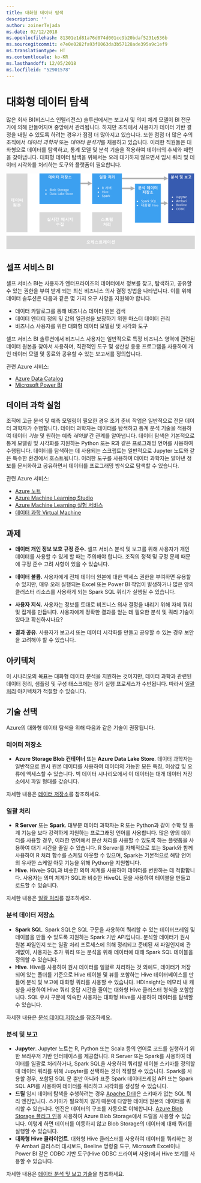 ```yaml
---
title: 대화형 데이터 탐색
description: ''
author: zoinerTejada
ms.date: 02/12/2018
ms.openlocfilehash: 81301e1d81a76d074d001cc9b20bdaf5231e536b
ms.sourcegitcommit: e7e0e0282fa93f0063da3b57128ade395a9c1ef9
ms.translationtype: HT
ms.contentlocale: ko-KR
ms.lasthandoff: 12/05/2018
ms.locfileid: "52901578"
---
```

# <a name="interactive-data-exploration"></a>대화형 데이터 탐색

많은 회사 BI(비즈니스 인텔리전스) 솔루션에서는 보고서 및 의미 체계 모델이 BI 전문가에 의해 만들어지며 중앙에서 관리됩니다. 하지만 조직에서 사용자가 데이터 기반 결정을 내릴 수 있도록 하려는 경우가 점점 더 많아지고 있습니다. 또한 점점 더 많은 수의 조직에서 *데이터 과학자* 또는 *데이터 분석가*를 채용하고 있습니다. 이러한 직원들은 대화형으로 데이터를 탐색하고, 통계 모델 및 분석 기술을 적용하여 데이터의 추세와 패턴을 찾아냅니다. 대화형 데이터 탐색을 위해서는 오래 대기하지 않으면서 임시 쿼리 및 데이터 시각화를 처리하는 도구와 플랫폼이 필요합니다.

![](./images/data-exploration.png)

## <a name="self-service-bi"></a>셀프 서비스 BI

셀프 서비스 BI는 사용자가 엔터프라이즈의 데이터에서 정보를 찾고, 탐색하고, 공유할 수 있는 권한을 부여 받게 되는 최신 비즈니스 의사 결정 방법을 나타냅니다. 이를 위해 데이터 솔루션은 다음과 같은 몇 가지 요구 사항을 지원해야 합니다.

* 데이터 카탈로그를 통해 비즈니스 데이터 원본 검색
* 데이터 엔터티 정의 및 값의 일관성을 보장하기 위한 마스터 데이터 관리
* 비즈니스 사용자를 위한 대화형 데이터 모델링 및 시각화 도구

셀프 서비스 BI 솔루션에서 비즈니스 사용자는 일반적으로 특정 비즈니스 영역에 관련된 데이터 원본을 찾아서 사용하며, 직관적인 도구 및 생산성 응용 프로그램을 사용하여 개인 데이터 모델 및 동료와 공유할 수 있는 보고서를 정의합니다.

관련 Azure 서비스:

- [Azure Data Catalog](/azure/data-catalog/data-catalog-what-is-data-catalog)
- [Microsoft Power BI](https://powerbi.microsoft.com/)

## <a name="data-science-experimentation"></a>데이터 과학 실험
조직에 고급 분석 및 예측 모델링이 필요한 경우 초기 준비 작업은 일반적으로 전문 데이터 과학자가 수행합니다. 데이터 과학자는 데이터를 탐색하고 통계 분석 기술을 적용하여 데이터 *기능* 및 원하는 예측 *레이블* 간 관계를 알아냅니다. 데이터 탐색은 기본적으로 통계 모델링 및 시각화를 지원하는 Python 또는 R과 같은 프로그래밍 언어를 사용하여 수행됩니다. 데이터를 탐색하는 데 사용되는 스크립트는 일반적으로 Jupyter 노트와 같은 특수한 환경에서 호스트됩니다. 이러한 도구를 사용하여 데이터 과학자는 알아낸 정보를 문서화하고 공유하면서 데이터를 프로그래밍 방식으로 탐색할 수 있습니다.

관련 Azure 서비스:

- [Azure 노트](https://notebooks.azure.com/)
- [Azure Machine Learning Studio](/azure/machine-learning/studio/what-is-ml-studio)
- [Azure Machine Learning 실험 서비스](/azure/machine-learning/preview/experimentation-service-configuration)
- [데이터 과학 Virtual Machine](/azure/machine-learning/data-science-virtual-machine/overview)

## <a name="challenges"></a>과제

- **데이터 개인 정보 보호 규정 준수.** 셀프 서비스 분석 및 보고를 위해 사용자가 개인 데이터를 사용할 수 있게 할 때는 주의해야 합니다. 조직의 정책 및 규정 문제 때문에 규정 준수 고려 사항이 있을 수 있습니다. 

- **데이터 볼륨.** 사용자에게 전체 데이터 원본에 대한 액세스 권한을 부여하면 유용할 수 있지만, 매우 오래 실행되는 Excel 또는 Power BI 작업이 발생하거나 많은 양의 클러스터 리소스를 사용하게 되는 Spark SQL 쿼리가 실행될 수 있습니다.

- **사용자 지식.** 사용자는 정보를 토대로 비즈니스 의사 결정을 내리기 위해 자체 쿼리 및 집계를 만듭니다. 사용자에게 정확한 결과를 얻는 데 필요한 분석 및 쿼리 기술이 있다고 확신하시나요?

- **결과 공유.** 사용자가 보고서 또는 데이터 시각화를 만들고 공유할 수 있는 경우 보안을 고려해야 할 수 있습니다.

## <a name="architecture"></a>아키텍처

이 시나리오의 목표는 대화형 데이터 분석을 지원하는 것이지만, 데이터 과학과 관련된 데이터 정리, 샘플링 및 구성 태스크에는 장기 실행 프로세스가 수반됩니다. 따라서 [일괄 처리](../big-data/batch-processing.md) 아키텍처가 적절할 수 있습니다.

## <a name="technology-choices"></a>기술 선택

Azure의 대화형 데이터 탐색을 위해 다음과 같은 기술이 권장됩니다.

### <a name="data-storage"></a>데이터 저장소

- **Azure Storage Blob 컨테이너** 또는 **Azure Data Lake Store**. 데이터 과학자는 일반적으로 원시 원본 데이터를 사용하여 데이터의 가능한 모든 특징, 이상값 및 오류에 액세스할 수 있습니다. 빅 데이터 시나리오에서 이 데이터는 대개 데이터 저장소에서 파일 형태를 갖습니다.

자세한 내용은 [데이터 저장소](../technology-choices/data-storage.md)를 참조하세요.

### <a name="batch-processing"></a>일괄 처리

- **R Server** 또는 **Spark**. 대부분 데이터 과학자는 R 또는 Python과 같이 수학 및 통계 기능을 보다 강력하게 지원하는 프로그래밍 언어를 사용합니다. 많은 양의 데이터를 사용할 경우, 이러한 언어에서 분산 처리를 사용할 수 있도록 하는 플랫폼을 사용하여 대기 시간을 줄일 수 있습니다. R Server를 자체적으로 또는 Spark와 함께 사용하여 R 처리 함수를 스케일 아웃할 수 있으며, Spark는 기본적으로 해당 언어의 유사한 스케일 아웃 기능을 위해 Python을 지원합니다.
- **Hive**. Hive는 SQL과 비슷한 의미 체계를 사용하여 데이터를 변환하는 데 적합합니다. 사용자는 의미 체계가 SQL과 비슷한 HiveQL 문을 사용하여 테이블을 만들고 로드할 수 있습니다.

자세한 내용은 [일괄 처리](../technology-choices/batch-processing.md)를 참조하세요.

### <a name="analytical-data-store"></a>분석 데이터 저장소

- **Spark SQL**. Spark SQL은 SQL 구문을 사용하여 쿼리할 수 있는 데이터프레임 및 테이블을 만들 수 있도록 지원하는 Spark 기반 API입니다. 분석할 데이터가 원시 원본 파일인지 또는 일괄 처리 프로세스에 의해 정리되고 준비된 새 파일인지에 관계없이, 사용자는 추가 쿼리 또는 분석을 위해 데이터에 대해 Spark SQL 테이블을 정의할 수 있습니다. 
- **Hive**. Hive를 사용하여 원시 데이터를 일괄로 처리하는 것 외에도, 데이터가 저장되어 있는 폴더를 기준으로 Hive 테이블 및 뷰를 포함하는 Hive 데이터베이스를 만들어 분석 및 보고에 대화형 쿼리를 사용할 수 있습니다. HDInsight는 메모리 내 캐싱을 사용하여 Hive 쿼리 응답 시간을 줄이는 대화형 Hive 클러스터 형식을 포함합니다. SQL 유사 구문에 익숙한 사용자는 대화형 Hive를 사용하여 데이터를 탐색할 수 있습니다.

자세한 내용은 [분석 데이터 저장소](../technology-choices/analytical-data-stores.md)를 참조하세요.

### <a name="analytics-and-reporting"></a>분석 및 보고

- **Jupyter**. Jupyter 노트는 R, Python 또는 Scala 등의 언어로 코드를 실행하기 위한 브라우저 기반 인터페이스를 제공합니다. R Server 또는 Spark를 사용하여 데이터를 일괄로 처리하거나, Spark SQL을 사용하여 쿼리할 테이블 스키마를 정의할 때 데이터 쿼리를 위해 Jupyter를 선택하는 것이 적절할 수 있습니다. Spark를 사용할 경우, 포함된 SQL 문 뿐만 아니라 표준 Spark 데이터프레임 API 또는 Spark SQL API를 사용하여 데이터를 쿼리하고 시각화를 생성할 수 있습니다.
- **드릴** 임시 데이터 탐색을 수행하려는 경우 [Apache Drill](https://drill.apache.org/)은 스키마가 없는 SQL 쿼리 엔진입니다. 스키마가 필요하지 않기 때문에 다양한 데이터 원본의 데이터를 쿼리할 수 있습니다. 엔진은 데이터의 구조를 자동으로 이해합니다.  [Azure Blob Storage 플러그 인](https://drill.apache.org/docs/azure-blob-storage-plugin/)을 사용하여 Azure Blob Storage에서 드릴을 사용할 수 있습니다. 이렇게 하면 데이터를 이동하지 않고 Blob Storage의 데이터에 대해 쿼리를 실행할 수 있습니다. 
- **대화형 Hive 클라이언트**. 대화형 Hive 클러스터를 사용하여 데이터를 쿼리하는 경우 Ambari 클러스터 대시보드, Beeline 명령줄 도구, Microsoft Excel이나 Power BI 같은 ODBC 기반 도구(Hive ODBC 드라이버 사용)에서 Hive 보기를 사용할 수 있습니다.

자세한 내용은 [데이터 분석 및 보고 기술](../technology-choices/analysis-visualizations-reporting.md)을 참조하세요.
